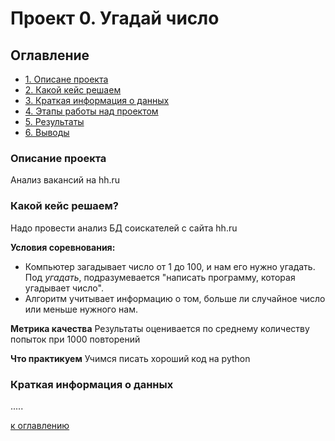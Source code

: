 # Проект 0. Угадай число

## Оглавление

* [1. Описане проекта](https://github.com/Vladislav-Pashkov/sf-data-science/blob/main/project%201/README.md#Описание-проекта)
* [2. Какой кейс решаем](https://github.com/Vladislav-Pashkov/sf-data-science/blob/main/project%201/README.md#Какой-кейс-решаем)
* [3. Краткая информация о данных](https://github.com/Vladislav-Pashkov/sf-data-science/blob/main/project%201/README.md#Краткая-информация-о-данных)
* [4. Этапы работы над проектом](https://github.com/Vladislav-Pashkov/sf-data-science/blob/main/project%201/README.md#Этапы-работы-над-проектом)
* [5. Результаты](https://github.com/Vladislav-Pashkov/sf-data-science/blob/main/project%201/README.md#Результаты)
* [6. Выводы](https://github.com/Vladislav-Pashkov/sf-data-science/tree/main/project%201/README.md#Выводы)

### Описание проекта
Анализ вакансий на hh.ru

### Какой кейс решаем?
Надо провести анализ БД соискателей с сайта hh.ru

**Условия соревнования:**
- Компьютер загадывает число от 1 до 100, и нам его нужно угадать. Под *угадать*, подразумевается "написать программу, которая угадывает число".
- Алгоритм учитывает информацию о том, больше ли случайное число или меньше нужного нам.

**Метрика качества**
Результаты оценивается по среднему количеству попыток при 1000 повторений

**Что практикуем**
Учимся писать хороший код на python

### Краткая информация о данных
.....

[к оглавлению](https://github.com/Vladislav-Pashkov/sf-data-science/tree/main/project%201/README.md#Оглавление)
